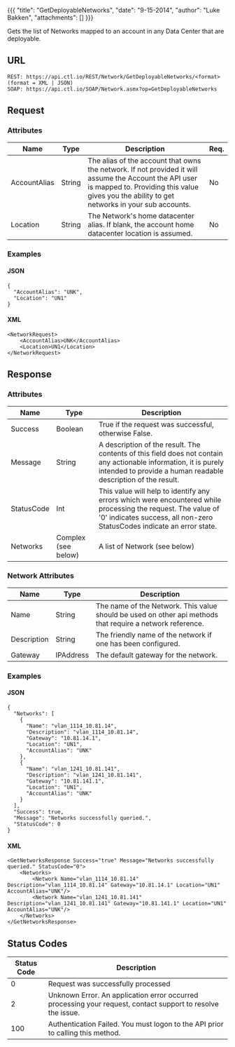 {{{
  "title": "GetDeployableNetworks",
  "date": "9-15-2014",
  "author": "Luke Bakken",
  "attachments": []
}}}

Gets the list of Networks mapped to an account in any Data Center that are deployable.

## URL

    REST: https://api.ctl.io/REST/Network/GetDeployableNetworks/<format> (format = XML | JSON)
    SOAP: https://api.ctl.io/SOAP/Network.asmx?op=GetDeployableNetworks

## Request

### Attributes

| Name | Type | Description | Req. |
| --- | --- | --- | --- |
| AccountAlias | String | The alias of the account that owns the network. If not provided it will assume the Account the API user is mapped to. Providing this value gives you the ability to get networks in your sub accounts. | No |
| Location | String | The Network's home datacenter alias.  If blank, the account home datacenter location is assumed. | No |

### Examples

#### JSON

    {
      "AccountAlias": "UNK",
      "Location": "UN1"
    }

#### XML

    <NetworkRequest>
        <AccountAlias>UNK</AccountAlias>
        <Location>UN1</Location>
    </NetworkRequest>

## Response

### Attributes

| Name | Type | Description |
| --- | --- | --- |
| Success | Boolean | True if the request was successful, otherwise False. |
| Message | String | A description of the result. The contents of this field does not contain any actionable information, it is purely intended to provide a human readable description of the result. |
| StatusCode | Int | This value will help to identify any errors which were encountered while processing the request. The value of '0' indicates success, all non-zero StatusCodes indicate an error state. |
| Networks | Complex (see below) | A list of Network (see below) |

### Network Attributes

| Name | Type | Description |
| --- | --- | --- |
| Name | String | The name of the Network. This value should be used on other api methods that require a network reference. |
| Description | String | The friendly name of the network if one has been configured. |
| Gateway | IPAddress | The default gateway for the network. |

### Examples

#### JSON

    {
      "Networks": [
        {
          "Name": "vlan_1114_10.81.14",
          "Description": "vlan_1114_10.81.14",
          "Gateway": "10.81.14.1",
          "Location": "UN1",
          "AccountAlias": "UNK"
        },
        {
          "Name": "vlan_1241_10.81.141",
          "Description": "vlan_1241_10.81.141",
          "Gateway": "10.81.141.1",
          "Location": "UN1",
          "AccountAlias": "UNK"
        }
      ],
      "Success": true,
      "Message": "Networks successfully queried.",
      "StatusCode": 0
    }

#### XML

    <GetNetworksResponse Success="true" Message="Networks successfully queried." StatusCode="0">
        <Networks>
            <Network Name="vlan_1114_10.81.14" Description="vlan_1114_10.81.14" Gateway="10.81.14.1" Location="UN1" AccountAlias="UNK"/>
            <Network Name="vlan_1241_10.81.141" Description="vlan_1241_10.81.141" Gateway="10.81.141.1" Location="UN1" AccountAlias="UNK"/>
        </Networks>
    </GetNetworksResponse>

## Status Codes

| Status Code | Description |
| --- | --- |
| 0 | Request was successfully processed |
| 2 | Unknown Error.  An application error occurred processing your request, contact support to resolve the issue. |
| 100 | Authentication Failed.  You must logon to the API prior to calling this method. |
